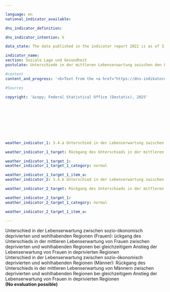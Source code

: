 ```yaml
---

language: en        
national_indicator_available:         

dns_indicator_definition:         

dns_indicator_intention: X        

data_state: The data published in the indicator report 2022 is as of 31 October 2022. The data shown on this platform is updated regularly, so that more current data may be available online than published in the <a href="https://dns-indikatoren.de/assets/Publikationen/Indikatorenberichte/2022.pdf">indicator report 2022</a>.        

indicator_name:         
section: Soziale Lage und Gesundheit        
postulate: Unterschiede in der mittleren Lebenserwartung zwischen den Lebensräumen mit hoher bzw. niedriger sozioökonomischer Deprivation reduzieren        

#content         
content_and_progress: '<b>Text from the <a href="https://dns-indikatoren.de/assets/Publikationen/Indikatorenberichte/2022.pdf">Indicator Report 2022&nbsp;</a></b><br><br>X'                

#Sources        
        
copyright: '&copy; Federal Statistical Office (Destatis), 2025'        

        

        

        

                        

weather_indicator_1: 3.4.a Unterschied in der Lebenserwartung zwischen sozio-ökonomisch deprivierten und wohlhabenden Regionen (Frauen)

weather_indicator_1_target: Rückgang des Unterschieds in der mittleren Lebenserwartung von Frauen zwischen deprivierten und wohlhabenden Regionen bei gleichzeitigem Anstieg der Lebenserwartung von Frauen in deprivierten Regionen

weather_indicator_1_target_1: 
weather_indicator_1_target_1_category: normal

weather_indicator_1_target_1_item_a:
weather_indicator_2: 3.4.b Unterschied in der Lebenserwartung zwischen sozio-ökonomisch deprivierten und wohlhabenden Regionen (Männer)

weather_indicator_2_target: Rückgang des Unterschieds in der mittleren Lebenserwartung von Männern zwischen deprivierten und wohlhabenden Regionen bei gleichzeitigem Anstieg der Lebenserwartung von Frauen in deprivierten Regionen

weather_indicator_2_target_1: 
weather_indicator_2_target_1_category: normal

weather_indicator_2_target_1_item_a:        
        
---
```



<div>
  <div class="my-header">
    <label class="default">Unterschied in der Lebenserwartung zwischen sozio-ökonomisch deprivierten und wohlhabenden Regionen (Frauen): ückgang des Unterschieds in der mittleren Lebenserwartung von Frauen zwischen deprivierten und wohlhabenden Regionen bei gleichzeitigem Anstieg der Lebenserwartung von Frauen in deprivierten Regionen
    </label>
  </div>
</div>
<div>
  <div class="my-header">
    <label class="default">Unterschied in der Lebenserwartung zwischen sozio-ökonomisch deprivierten und wohlhabenden Regionen (Männer): Rückgang des Unterschieds in der mittleren Lebenserwartung von Männern zwischen deprivierten und wohlhabenden Regionen bei gleichzeitigem Anstieg der Lebenserwartung von Frauen in deprivierten Regionen
    </label>
  </div>
</div>
<div class="my-header-note">
  <label class="default"><b>(No evaluation possible)
  </b></label>
</div>